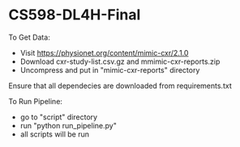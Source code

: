 # CS598-DL4H-Final

To Get Data:

- Visit https://physionet.org/content/mimic-cxr/2.1.0 
- Download cxr-study-list.csv.gz and mmimic-cxr-reports.zip
- Uncompress and put in "mimic-cxr-reports" directory

Ensure that all dependecies are downloaded from requirements.txt

To Run Pipeline:

- go to "script" directory
- run "python run_pipeline.py"
- all scripts will be run
